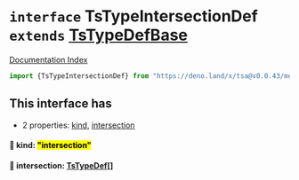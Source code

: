 # `interface` TsTypeIntersectionDef `extends` [TsTypeDefBase](../private.interface.TsTypeDefBase/README.md)

[Documentation Index](../README.md)

```ts
import {TsTypeIntersectionDef} from "https://deno.land/x/tsa@v0.0.43/mod.ts"
```

## This interface has

- 2 properties:
[kind](#-kind-intersection),
[intersection](#-intersection-tstypedef)


#### 📄 kind: <mark>"intersection"</mark>



#### 📄 intersection: [TsTypeDef](../type.TsTypeDef/README.md)\[]



